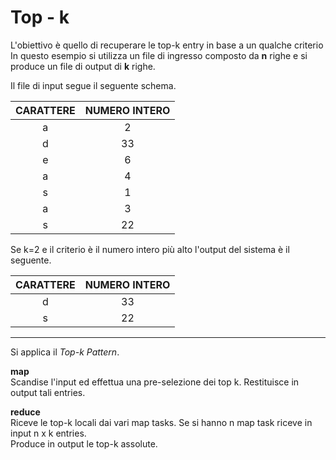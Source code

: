 # Top - k


L'obiettivo è quello di recuperare le top-k entry in base a un qualche criterio<br>
In questo esempio si utilizza un file di ingresso composto da **n** righe e si produce un file di output di **k** righe.

Il file di input segue il seguente schema.

| CARATTERE | NUMERO INTERO  
| :---: | :---: |
| a | 2  
| d | 33 
| e | 6 
| a | 4
| s | 1 
| a | 3 
| s | 22 

Se k=2 e il criterio è il numero intero più alto l'output del sistema è il seguente.

| CARATTERE | NUMERO INTERO  
| :---: | :---: |
| d | 33  
| s | 22   
--- 

Si applica il _Top-k Pattern_.

**map** <br>
Scandise l'input ed effettua una pre-selezione dei top k. Restituisce in output tali entries.

**reduce** <br>
Riceve le top-k locali dai vari map tasks. Se si hanno n map task riceve in input n x k entries.<br>
Produce in output le top-k assolute.

